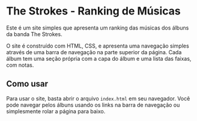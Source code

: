 ﻿
# The Strokes - Ranking de Músicas

Este é um site simples que apresenta um ranking das músicas dos álbuns da banda The Strokes.

O site é construído com HTML, CSS, e apresenta uma navegação simples através de uma barra de navegação na parte superior da página. Cada álbum tem uma seção própria com a capa do álbum e uma lista das faixas, com notas.

## Como usar

Para usar o site, basta abrir o arquivo `index.html` em seu navegador. Você pode navegar pelos álbuns usando os links na barra de navegação ou simplesmente rolar a página para baixo.
